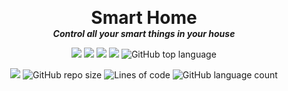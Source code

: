 <p align="center">
  <!--img width="300" src="" alt="Cover-image"-->
  <h1 align="center" style="margin: 0 auto 0 auto;">Smart Home</h1>
  <h5 align="center" style="margin: 0 auto 0 auto;">Control all your smart things in your house</h5>
</p>

<p align="center">
  <img src="https://img.shields.io/github/last-commit/dmtzs/SmartAllHome">
  <img src="https://img.shields.io/github/contributors/dmtzs/SmartAllHome">
  <img src="https://img.shields.io/github/issues/dmtzs/SmartAllHome?label=issues">
  <img src="https://img.shields.io/github/stars/dmtzs/SmartAllHome">
  <img alt="GitHub top language" src="https://img.shields.io/github/languages/top/dmtzs/SmartAllHome">
</p>

<p align="center">
  <img src="https://img.shields.io/github/languages/code-size/dmtzs/SmartAllHome">
  <img alt="GitHub repo size" src="https://img.shields.io/github/repo-size/dmtzs/SmartAllHome">
  <img alt="Lines of code" src="https://img.shields.io/tokei/lines/github/dmtzs/SmartAllHome?label=total%20lines%20in%20repo">
  <img alt="GitHub language count" src="https://img.shields.io/github/languages/count/dmtzs/SmartAllHome">
</p>